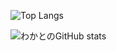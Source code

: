 ![Top Langs](https://github-readme-stats.vercel.app/api/top-langs/?username=nitr0yukkuri&layout=compact&theme=radical)

![わかとのGitHub stats](https://github-readme-stats.vercel.app/api?username=nitr0yukkuri&show_icons=true&theme=radical&bg_color=FFB6C1&title_color=FF69B4&text_color=FFC0CB&icon_color=FF1493)





